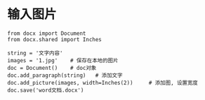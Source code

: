 <!--
 * @Author: wjn
 * @Date: 2020-03-12 16:35:37
 * @LastEditors: wjn
 * @LastEditTime: 2020-03-12 16:36:04
 -->
# 输入图片


```
from docx import Document
from docx.shared import Inches
 
string = '文字内容'
images = '1.jpg'    # 保存在本地的图片
doc = Document()    # doc对象
doc.add_paragraph(string)   # 添加文字
doc.add_picture(images, width=Inches(2))     # 添加图, 设置宽度
doc.save('word文档.docx')  

```